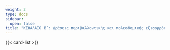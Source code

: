 ```yaml
---
weight: 3
type: docs
sidebar:
  open: false
title: "ΚΕΦΑΛΑΙΟ Β΄: Δράσεις περιβαλλοντικής και πολεοδομικής εξισορρόπησης"
---
```


{{< card-list >}}

